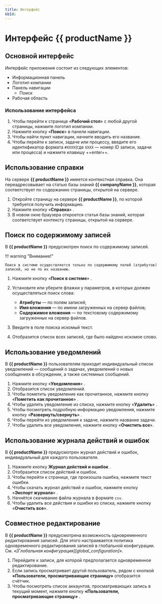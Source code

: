 ```yaml
---
title: Интерфейс
kbId:
---
```


# Интерфейс {{ productName }}

## Основной интерфейс

Интерфейс приложения состоит из следующих элементов:

- Информационная панель
- Логотип компании
- Панель навигации
    - Поиск
- Рабочая область

### Использование интерфейса

1. Чтобы перейти к странице «**Рабочий стол**» с любой другой страницы, нажмите логотип компании.
2. Нажмите кнопку «**Поиск**» <i class="fa-light fa-search"></i> в панели навигации.
3. Чтобы найти пункт навигации, начните вводить его название.
4. Чтобы перейти к записи, задаче или процессу, введите его идентификатор формата `#XXXX`(где `XXXX` — номер ID записи, задачи или процесса) и нажмите клавишу ++enter++.

<!-- ## Информационная панель

Информационная панель состоит из следующих кнопок:

- **Справка** <i class="fa-light fa-question-circle"></i> — переход к базе знаний **{{ companyName }}**.
- **Поиск в системе** <i class="fa-light fa-search"></i> — поиск записей по значениям полей (атрибутов) и именам файлов, прикреплённых к записям.
- **Пользователи, просматривающие страницу** <i class="fa-light fa-user-friends"></i> — список аккаунтов, которые просматривают ту же страницу, что и текущий пользователь.
- **Уведомления** <i class="fa-light fa-bell"></i> — список [уведомлений][notification_types] текущего пользователя.
- **Журнал действий и ошибок** <i class="fa-light fa-flag"></i> — список успешных действий и ошибок для текущего пользователя.
- **Личный кабинет** — переход к панели личного кабинета, состоящей из следующих элементов:
    - **Ф. И. О.** аккаунта.
    - **Мой аккаунт** <i class="fa-light fa-address-card"></i> — переход к странице редактирования аккаунта текущего пользователя.
    - **Администрирование** <i class="fa-light fa-cog"></i> — переход к странице администрирования сервера **{{ productName }}**.
    - **Выйти** <i class="fa-light fa-sign-out"></i> — кнопка выхода из аккаунта. При нажатии кнопки пользователь перенаправляется на страницу входа и регистрации.
    - Информационный блок — блок, в котором содержится информация о версии **{{ productName }}** и полезные ссылки.

## Использование информационной панели

1. Нажмите кнопку «**Справка**» <i class="fa-light fa-question-circle"></i>.
2. В новой вкладке браузер откроется база знаний **{{ companyName }}**.
3. Нажмите кнопку **Пользователи, просматривающие страницу** <i class="fa-light fa-user-friends "></i>.
4. Отобразится список аккаунтов, просматривающих страницу в данный момент.
5. Нажмите кнопку **Журнал действий и ошибок** <i class="fa-light fa-flag"></i>.
6. Чтобы перейти к просмотру страницы аккаунта, нажмите «**Мой аккаунт**» <i class="fa-light fa-address-card"></i>.
7. Чтобы перейти к администрированию сервера, нажмите «**Администрирование**» <i class="fa-light fa-cog"></i>.
8. Чтобы выйти из аккаунта, нажмите «**Выйти**» <i class="fa-light fa-sign-out"></i>. -->

## Использование справки

На сервере **{{ productName }}** имеется контекстная справка. Она переадресовывает на статью базы знаний **{{ companyName }}**, которая соответствует по содержанию страницы, открытой на сервере.

1. Откройте страницу на сервере **{{ productName }}**, по которой требуется получить информацию.
2. Нажмите кнопку «**Справка**» <i class="fa-light fa-question-circle"></i>.
3. В новом окне браузера откроется статья базы знаний, которая соответствует контексту страницы, открытой на сервере.

## Поиск по содержимому записей

В **{{ productName }}** предусмотрен поиск по содержимому записей.

!!! warning "Внимание!"

    Поиск в системе осуществляется только по содержимому полей (атрибутов) записей, но не по их названию.

1. Нажмите кнопку «**Поиск в системе**» <i class="fa-light fa-search"></i>.
2. Установите или уберите флажки у параметров, в которых должен осуществляться поиск слова:

    - **Атрибуты** — по полям записей;
    - **Имя вложения** — по имени загруженных на сервер файлов;
    - **Содержимое вложения** — по текстовому содержимому загруженных на сервер файлов.

3. Введите в поле поиска искомый текст.
4. Отобразится список всех записей, где было найдено искомое слово.

## Использование уведомлений

В **{{ productName }}**  пользователям приходит индивидуальный список уведомлений — сообщений о задачах, уведомлений о новых сообщениях в обсуждении, а также системных сообщений.

1. Нажмите кнопку «**Уведомления**» <i class="fa-light fa-bell"></i>.
2. Отобразится список уведомлений.
3. Чтобы пометить уведомление как прочитанное, нажмите кнопку «**Пометить как прочитанное**» <i class="fa-light fa-check-double"></i>.
4. Чтобы удалить уведомление из списка, нажмите кнопку «**Удалить**» <i class="fa-light fa-ban"></i>.
5. Чтобы посмотреть подробную информацию уведомления, нажмите кнопку «**Развернуть/свернуть**» <i class="fa-light fa-angle-down"></i>.
6. Чтобы перейти из уведомления к задаче, нажмите название задачи.
7. Чтобы удалить все уведомления, нажмите кнопку «**Очистить все**».

## Использование журнала действий и ошибок

В **{{ productName }}** предусмотрен журнал действий и ошибок, индивидуальный для каждого пользователя.

1. Нажмите кнопку **Журнал действий и ошибок** <i class="fa-light fa-flag"></i>.
2. Отобразится список действий и ошибок.
3. Чтобы перейти к странице, где произошла ошибка, нажмите текст ошибки.
4. Чтобы скачать журнал действий и ошибок, нажмите кнопку «**Экспорт журнала**» <i class="fa-light fa-cloud-download"></i>.
5. Начнётся скачивание файла журнала в формате `csv`.
6. Чтобы удалить все действия и ошибки из списка, нажмите кнопку «**Очистить все**».

## Совместное редактирование

В **{{ productName }}** предусмотрена возможность одновременного редактирования записей. Для этого настраивается политика одновременного редактирования записей в глобальной конфигурации. См. _«[Глобальная конфигурация][global_configuration]»_.

1. Перейдите к записи, для которой предполагается одновременное редактирование.
2. Если запись просматривает другой пользователь, рядом с кнопкой **«Пользователи, просматривающие страницу»** <i class="fa-light fa-user-friends "></i> отобразится счётчик.
3. Чтобы посмотреть список аккаунтов, просматривающих запись в текущий момент, нажмите кнопку **«Пользователи, просматривающие страницу»** <i class="fa-light fa-user-friends "></i>.
